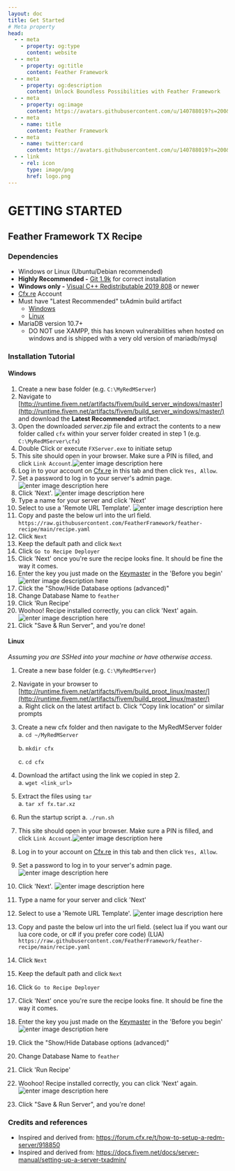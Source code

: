 ```yaml
---
layout: doc
title: Get Started
# Meta property
head:
  - - meta
    - property: og:type
      content: website
  - - meta
    - property: og:title
      content: Feather Framework
  - - meta
    - property: og:description
      content: Unlock Boundless Possibilities with Feather Framework
  - - meta
    - property: og:image
      content: https://avatars.githubusercontent.com/u/140788019?s=200&v=4
  - - meta
    - name: title
      content: Feather Framework
  - - meta
    - name: twitter:card
      content: https://avatars.githubusercontent.com/u/140788019?s=200&v=4
  - - link
    - rel: icon
      type: image/png
      href: logo.png
---
```


# **GETTING STARTED**

## Feather Framework TX Recipe <Badge type="warning" text="alpha" />

### Dependencies
-   Windows or Linux (Ubuntu/Debian recommended)
-   **Highly Recommended -**  [Git  1.9k](https://git-scm.com/downloads)  for correct installation
-   **Windows only -**  [Visual C++ Redistributable 2019  808](https://aka.ms/vs/16/release/VC_redist.x64.exe)  or newer
- [Cfx.re](https://forum.cfx.re/) Account
- Must have "Latest Recommended" txAdmin build artifact
	- [Windows](http://runtime.fivem.net/artifacts/fivem/build_server_windows/master/) 
	- [Linux](http://runtime.fivem.net/artifacts/fivem/build_proot_linux/master/)
- MariaDB version 10.7+
  - DO NOT use XAMPP, this has known vulnerabilities when hosted on windows and is shipped with a very old version of mariadb/mysql

### Installation Tutorial

#### Windows
1.  Create a new base folder (e.g.  `C:\MyRedMServer`)
2. Navigate to [http://runtime.fivem.net/artifacts/fivem/build_server_windows/master](http://runtime.fivem.net/artifacts/fivem/build_server_windows/master/)  and download the  **Latest Recommended**  artifact.
3. Open the downloaded  _server.zip_  file and extract the contents to a new folder called `cfx` within your server folder created in step 1 (e.g.  `C:\MyRedMServer\cfx`)
4. Double Click or execute `FXServer.exe` to initiate setup
5. This site should open in your browser. Make sure a PIN is filled, and click `Link Account`.![enter image description here](https://docs.fivem.net/server-setup/windows-step2-2.png)
6.  Log in to your account on [Cfx.re](https://forum.cfx.re/) in this tab and then click `Yes, Allow`.
7. Set a password to log in to your server's admin page. ![enter image description here](https://docs.fivem.net/server-setup/windows-step2-4.png)
8. Click 'Next'. ![enter image description here](https://docs.fivem.net/server-setup/windows-step2-5.png)
9. Type a name for your server and click 'Next'
10. Select to use a 'Remote URL Template'. ![enter image description here](https://i.gyazo.com/4022332cac1f6611d325707b27452910.png)
11. Copy and paste the below url into the url field.
    `https://raw.githubusercontent.com/FeatherFramework/feather-recipe/main/recipe.yaml`
12. Click `Next`
13. Keep the default path and click `Next`
14. Click `Go to Recipe Deployer`
15. Click 'Next' once you're sure the recipe looks fine. It should be fine the way it comes.
16. Enter the key you just made on the [Keymaster](https://keymaster.fivem.net/) in the 'Before you begin' ![enter image description here](https://docs.fivem.net/server-setup/windows-step2-12.png)
17. Click the "Show/Hide Database options (advanced)"
18. Change Database Name to `feather`
19. Click 'Run Recipe'
20. Woohoo! Recipe installed correctly, you can click 'Next' again. ![enter image description here](https://docs.fivem.net/server-setup/windows-step2-13.png)
21. Click "Save & Run Server", and you're done!

#### Linux
_Assuming you are SSHed into your machine or have otherwise access._
1.  Create a new base folder (e.g.  `C:\MyRedMServer`)
2. Navigate in your browser to  [http://runtime.fivem.net/artifacts/fivem/build_proot_linux/master/](http://runtime.fivem.net/artifacts/fivem/build_proot_linux/master/)  
    a. Right click on the latest artifact
    b. Click “Copy link location” or similar prompts
3. Create a new cfx folder and then navigate to the MyRedMServer folder  
    a. `cd ~/MyRedMServer`

	b. `mkdir cfx`

	c. `cd cfx`
4. Download the artifact using the link we copied in step 2.  
    a.  `wget <link_url>`
5.  Extract the files using  `tar`  
    a.  `tar xf fx.tar.xz`
6. Run the startup script
	a. `./run.sh`
7.  This site should open in your browser. Make sure a PIN is filled, and click `Link Account`.![enter image description here](https://docs.fivem.net/server-setup/windows-step2-2.png)
8.  Log in to your account on [Cfx.re](https://forum.cfx.re/) in this tab and then click `Yes, Allow`.
9. Set a password to log in to your server's admin page. ![enter image description here](https://docs.fivem.net/server-setup/windows-step2-4.png)
10. Click 'Next'. ![enter image description here](https://docs.fivem.net/server-setup/windows-step2-5.png)
11. Type a name for your server and click 'Next'
12. Select to use a 'Remote URL Template'. ![enter image description here](https://i.gyazo.com/4022332cac1f6611d325707b27452910.png)
13. Copy and paste the below url into the url field. (select lua if you want our lua core code, or c# if you prefer core code)
    (LUA) `https://raw.githubusercontent.com/FeatherFramework/feather-recipe/main/recipe.yaml`
14. Click `Next`
15. Keep the default path and click `Next`
16. Click `Go to Recipe Deployer`
17. Click 'Next' once you're sure the recipe looks fine. It should be fine the way it comes.
18. Enter the key you just made on the [Keymaster](https://keymaster.fivem.net/) in the 'Before you begin' ![enter image description here](https://docs.fivem.net/server-setup/windows-step2-12.png)
19. Click the "Show/Hide Database options (advanced)"
20. Change Database Name to `feather`
21. Click 'Run Recipe'
22. Woohoo! Recipe installed correctly, you can click 'Next' again. ![enter image description here](https://docs.fivem.net/server-setup/windows-step2-13.png)
23. Click "Save & Run Server", and you're done!

### Credits and references
- Inspired and derived from: https://forum.cfx.re/t/how-to-setup-a-redm-server/918850
- Inspired and derived from: https://docs.fivem.net/docs/server-manual/setting-up-a-server-txadmin/
